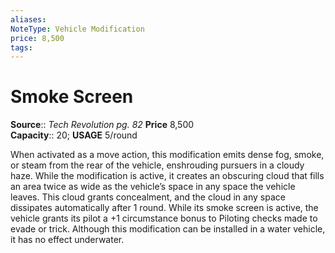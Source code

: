 ```yaml
---
aliases: 
NoteType: Vehicle Modification
price: 8,500
tags: 
---
```


# Smoke Screen

**Source**:: _Tech Revolution pg. 82_
**Price** 8,500  
**Capacity**:: 20; **USAGE** 5/round  
  
When activated as a move action, this modification emits dense fog, smoke, or steam from the rear of the vehicle, enshrouding pursuers in a cloudy haze. While the modification is active, it creates an obscuring cloud that fills an area twice as wide as the vehicle’s space in any space the vehicle leaves. This cloud grants concealment, and the cloud in any space dissipates automatically after 1 round. While its smoke screen is active, the vehicle grants its pilot a +1 circumstance bonus to Piloting checks made to evade or trick. Although this modification can be installed in a water vehicle, it has no effect underwater.
